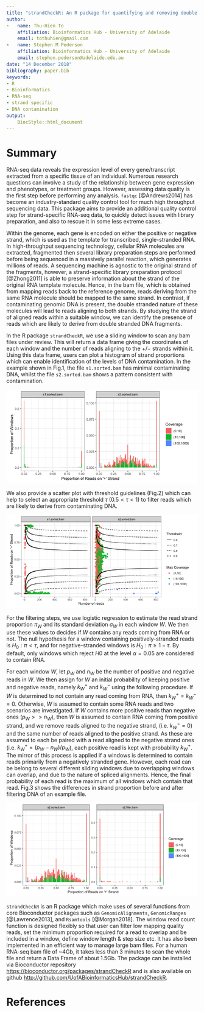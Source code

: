 ```yaml
---
title: "strandCheckR: An R package for quantifying and removing double strand sequences for strand-specific RNA-seq"
author:
-   name: Thu-Hien To
    affiliation: Bioinformatics Hub - University of Adelaide
    email: tothuhien@gmail.com
-   name: Stephen M Pederson
    affiliation: Bioinformatics Hub - University of Adelaide
    email: stephen.pederson@adelaide.edu.au
date: "14 December 2018"
bibliography: paper.bib
keywords:
- R
- Bioinformatics
- RNA-seq
- strand specific
- DNA contamination
output:
    BiocStyle::html_document
---
```


# Summary

RNA-seq data reveals the expression level of every gene/transcript extracted from a specific tissue of an individual. 
Numerous research questions can involve a study of the relationship between gene expression and phenotypes, or treatment groups.
However, assessing data quality is the first step before performing any analysis.
``fastqc`` [@Andrews2014] has become an  industry-standard quality control tool for much high throughput sequencing data.
This package aims to provide an additional quality control step for strand-specific RNA-seq data, to quickly detect issues with library preparation, and also to rescue it in some less extreme cases.

Within the genome, each gene is encoded on either the positive or negative strand, which is used as the template for transcribed, single-stranded RNA.
In high-throughput sequencing technology, cellular RNA molecules are extracted, fragmented then several library preparation steps are performed before being sequenced in a massively parallel reaction, which generates millions of reads. 
A sequencing machine is agnostic to the original strand of the fragments, however, a strand-specific library preparation protocol [@Zhong2011] is able to preserve information about the strand of the original RNA template molecule. 
Hence, in the bam file, which is obtained from mapping reads back to the reference genome, reads deriving from the same RNA molecule should be mapped to the same strand.
In contrast, if contaminating genomic DNA is present, the double stranded nature of these molecules will lead to reads aligning to both strands.
By studying the strand of aligned reads within a suitable window, we can identify the presence of reads which are likely to derive from double stranded DNA fragments. 

In the R package `strandCheckR`, we use a sliding window to scan any bam files under review. 
This will return a data frame giving the coordinates of each window and the number of reads aligning to the $+$/$-$ strands within it. 
Using this data frame, users can plot a histogram of strand proportions which can enable identification of the levels of DNA contamination. 
In the example shown in Fig.1, the file `s1.sorted.bam` has minimal contaminating DNA, whilst the file `s2.sorted.bam` shows a pattern consistent with contamination.

![Fig.1 - The file shown on the left appears to have minimal contaminating DNA, whilst the file on the right shows a large number of windows with alignments coming from both strands, indicating potential DNA contamination.](Rplot1.png)

We also provide a scatter plot with threshold guidelines (Fig.2) which can help to select an appropriate threshold $\tau$ ($0.5 < \tau < 1$) to filter reads which are likely to derive from contaminating DNA.

![Fig.2 - Plot showing read depth against the proportion of reads aligning to the + strand. Possible values for $\tau$ are shown as a series of lines](Rplot2.png)

For the filtering steps, we use logistic regression to estimate the read strand proportion $\pi_W$ and its standard deviation $\sigma_W$ in each window $W$. 
We then use these values to decides if $W$ contains any reads coming from RNA or not.
The null hypothesis for a window containing positively-stranded reads is $H_0: \pi < \tau$, and for negative-stranded windows is $H_0: \pi \ge 1-\tau$.
By default, only windows which reject $H0$ at the level $\alpha = 0.05$ are considered to contain RNA.

For each window $W$, let $p_W$ and $n_W$ be the number of positive and negative reads in $W$.
We then assign for $W$ an initial probability of keeping positive and negative reads, namely $k^{+}_W$ and $k^{-}_W$ using the following procedure. 
If $W$ is determined to not contain any read coming from RNA, then $k^{+}_W=k^{-}_W=0$.
Otherwise, $W$ is assumed to contain some RNA reads and two scenarios are investigated.
If $W$ contains more positive reads than negative ones ($p_W >> n_W$), then $W$ is assumed to contain RNA coming from positive strand, and we remove reads aligned to the negative strand,
(i.e. $k^{-}_W=0$) and the same number of reads aligned to the positive strand.
As these are assumed to each be paired with a read aligned to the negative strand ones (i.e. $k^{+}_W=(p_W-n_W)/p_W$), each positive read is kept with probability $k^{+}_W$.
The mirror of this process is applied if a windows is determined to contain reads primarily from a negatively stranded gene.
However, each read can be belong to several different sliding windows due to overlapping windows can overlap, and due to the nature of spliced alignments. 
Hence, the final probability of each read is the maximum of all windows which contain that read. 
Fig.3 shows the differences in strand proportion before and after filtering DNA of an example file.

![Fig.3 - Histogram showing the contaminated file from Fig 1 (s2.sorted.bam), both before and after filtering reads.](Rplot3.png)

``strandCheckR`` is an R package which make uses of several functions from core Bioconductor packages such as ``GenomicAlignments``, ``GenomicRanges``  [@Lawrence2013], and ``Rsamtools`` [@Morgan2018].
The window read count function is designed flexibly so that user can filter low  mapping quality reads, set the minimum proportion required for a read to overlap and be included in a window, define window length & step size etc. 
It has also been implemented in an efficient way to manage large bam files. 
For a human RNA-seq bam file of ~4Gb, it takes less than 3 minutes to scan the whole file and return a Data Frame of about 1.5Gb. 
The package can be installed via Bioconductor repository https://bioconductor.org/packages/strandCheckR and is also available on github http://github.com/UofABioinformaticsHub/strandCheckR.


# References